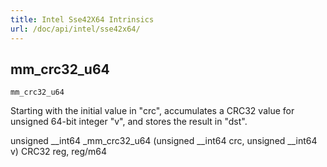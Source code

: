 ```yaml
---
title: Intel Sse42X64 Intrinsics
url: /doc/api/intel/sse42x64/
---
```


## mm_crc32_u64

`mm_crc32_u64`

Starting with the initial value in "crc", accumulates a CRC32 value for unsigned 64-bit integer "v", and stores the result in "dst".

unsigned __int64 _mm_crc32_u64 (unsigned __int64 crc, unsigned __int64 v)
CRC32 reg, reg/m64
